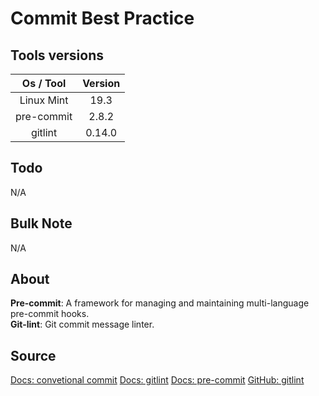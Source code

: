 # Commit Best Practice

## Tools versions

|  Os / Tool | Version |
| :--------: | :-----: |
| Linux Mint |   19.3  |
| pre-commit |  2.8.2  |
|   gitlint  |  0.14.0 |

## Todo

N/A

## Bulk Note

N/A

## About

**Pre-commit**: A framework for managing and maintaining multi-language pre-commit hooks.  
**Git-lint**: Git commit message linter.

## Source

[Docs: convetional commit](https://www.conventionalcommits.org/fr/v1.0.0/)
[Docs: gitlint](https://github.com/jorisroovers/gitlint)
[Docs: pre-commit](https://pre-commit.com)
[GitHub: gitlint](https://github.com/jorisroovers/gitlint)
